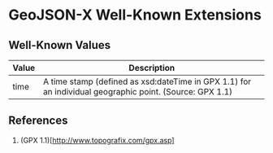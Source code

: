 GeoJSON-X Well-Known Extensions
===============================

Well-Known Values
-----------------

| Value | Description |
| ----- | ----------- |
| time | A time stamp (defined as xsd:dateTime in GPX 1.1) for an individual geographic point. (Source: GPX 1.1)|

References
----------

1. (GPX 1.1)[http://www.topografix.com/gpx.asp]